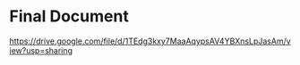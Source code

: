 # Final Document
https://drive.google.com/file/d/1TEdg3kxy7MaaAqypsAV4YBXnsLpJasAm/view?usp=sharing
